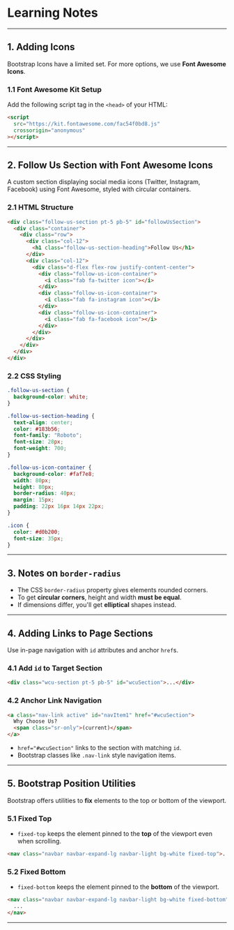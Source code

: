 # Learning Notes

---

## 1. Adding Icons

Bootstrap Icons have a limited set. For more options, we use **Font Awesome Icons**.

### 1.1 Font Awesome Kit Setup

Add the following script tag in the `<head>` of your HTML:

```html
<script
  src="https://kit.fontawesome.com/fac54f0bd8.js"
  crossorigin="anonymous"
></script>
```

---

## 2. Follow Us Section with Font Awesome Icons

A custom section displaying social media icons (Twitter, Instagram, Facebook) using Font Awesome, styled with circular containers.

### 2.1 HTML Structure

```html
<div class="follow-us-section pt-5 pb-5" id="followUsSection">
  <div class="container">
    <div class="row">
      <div class="col-12">
        <h1 class="follow-us-section-heading">Follow Us</h1>
      </div>
      <div class="col-12">
        <div class="d-flex flex-row justify-content-center">
          <div class="follow-us-icon-container">
            <i class="fab fa-twitter icon"></i>
          </div>
          <div class="follow-us-icon-container">
            <i class="fab fa-instagram icon"></i>
          </div>
          <div class="follow-us-icon-container">
            <i class="fab fa-facebook icon"></i>
          </div>
        </div>
      </div>
    </div>
  </div>
</div>
```

### 2.2 CSS Styling

```css
.follow-us-section {
  background-color: white;
}

.follow-us-section-heading {
  text-align: center;
  color: #183b56;
  font-family: "Roboto";
  font-size: 28px;
  font-weight: 700;
}

.follow-us-icon-container {
  background-color: #faf7e8;
  width: 80px;
  height: 80px;
  border-radius: 40px;
  margin: 15px;
  padding: 22px 16px 14px 22px;
}

.icon {
  color: #d0b200;
  font-size: 35px;
}
```

---

## 3. Notes on `border-radius`

- The CSS `border-radius` property gives elements rounded corners.
- To get **circular corners**, height and width **must be equal**.
- If dimensions differ, you'll get **elliptical** shapes instead.

---

## 4. Adding Links to Page Sections

Use in-page navigation with `id` attributes and anchor `href`s.

### 4.1 Add `id` to Target Section

```html
<div class="wcu-section pt-5 pb-5" id="wcuSection">...</div>
```

### 4.2 Anchor Link Navigation

```html
<a class="nav-link active" id="navItem1" href="#wcuSection">
  Why Choose Us?
  <span class="sr-only">(current)</span>
</a>
```

- `href="#wcuSection"` links to the section with matching `id`.
- Bootstrap classes like `.nav-link` style navigation items.

---

## 5. Bootstrap Position Utilities

Bootstrap offers utilities to **fix** elements to the top or bottom of the viewport.

### 5.1 Fixed Top

- `fixed-top` keeps the element pinned to the **top** of the viewport even when scrolling.

```html
<nav class="navbar navbar-expand-lg navbar-light bg-white fixed-top">...</nav>
```

### 5.2 Fixed Bottom

- `fixed-bottom` keeps the element pinned to the **bottom** of the viewport.

```html
<nav class="navbar navbar-expand-lg navbar-light bg-white fixed-bottom">
  ...
</nav>
```

---
